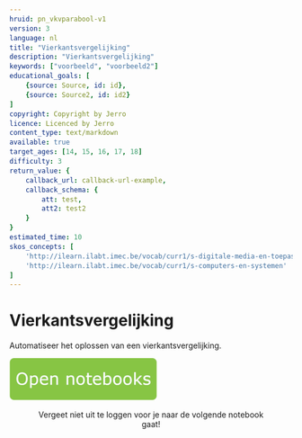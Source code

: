 ```yaml
---
hruid: pn_vkvparabool-v1
version: 3
language: nl
title: "Vierkantsvergelijking"
description: "Vierkantsvergelijking"
keywords: ["voorbeeld", "voorbeeld2"]
educational_goals: [
    {source: Source, id: id}, 
    {source: Source2, id: id2}
]
copyright: Copyright by Jerro
licence: Licenced by Jerro
content_type: text/markdown
available: true
target_ages: [14, 15, 16, 17, 18]
difficulty: 3
return_value: {
    callback_url: callback-url-example,
    callback_schema: {
        att: test,
        att2: test2
    }
}
estimated_time: 10
skos_concepts: [
    'http://ilearn.ilabt.imec.be/vocab/curr1/s-digitale-media-en-toepassingen', 
    'http://ilearn.ilabt.imec.be/vocab/curr1/s-computers-en-systemen'
]
---
```

# Vierkantsvergelijking
Automatiseer het oplossen van een vierkantsvergelijking.

[![](embed/Knop.png "Knop")](https://kiks.ilabt.imec.be/jupyterhub/?id=0710 "Notebooks vierkantsvergelijking parabool")
<figure>
    <figcaption align = "center">Vergeet niet uit te loggen voor je naar de volgende notebook gaat!</figcaption>
</figure>

